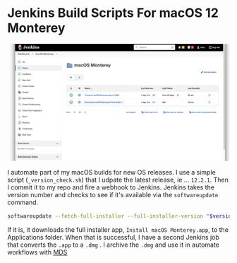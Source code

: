 # Jenkins Build Scripts For macOS 12 Monterey



![002](support/002.png)

I automate part of my macOS builds for new OS releases. I use a simple script (`_version_check.sh`) that I udpate the latest release, ie ... `12.2.1`. Then I commit it to my repo and fire a webhook to Jenkins. Jenkins takes the version number and checks to see if it's available via the `softwareupdate` command.

```bash
softwareupdate --fetch-full-installer --full-installer-version "$version_to_download"
```

If it is, it downloads the full installer app, `Install macOS Monterey.app`, to the Applications folder. When that is successful, I have a second Jenkins job that converts the `.app` to a `.dmg` . I archive the `.dmg` and use it in automate workflows with [MDS](https://twocanoes.com/products/mac/mac-deploy-stick/)


